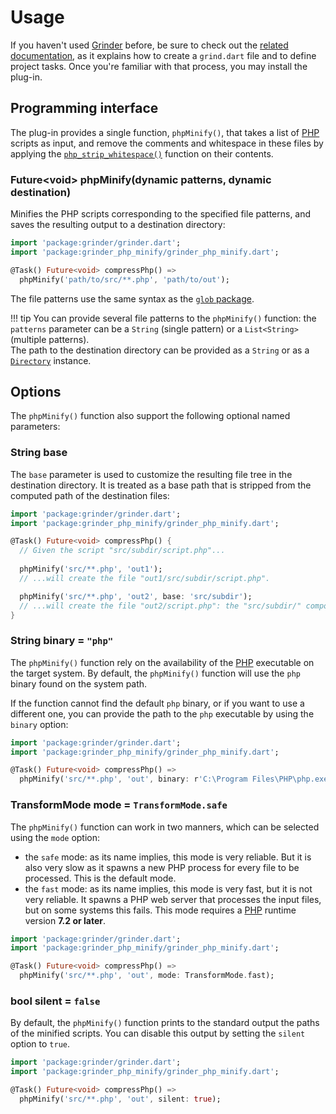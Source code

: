 # Usage
If you haven't used [Grinder](https://github.com/google/grinder.dart) before, be sure to check out the [related documentation](https://google.github.io/grinder.dart), as it explains how to create a `grind.dart` file and to define project tasks. Once you're familiar with that process, you may install the plug-in.

## Programming interface
The plug-in provides a single function, `phpMinify()`, that takes a list of [PHP](https://www.php.net) scripts as input, and remove the comments and whitespace in these files by applying the [`php_strip_whitespace()`](https://www.php.net/manual/en/function.php-strip-whitespace.php) function on their contents.
    
### Future&lt;void&gt; **phpMinify**(dynamic patterns, dynamic destination)
Minifies the PHP scripts corresponding to the specified file patterns, and saves the resulting output to a destination directory:

```dart
import 'package:grinder/grinder.dart';
import 'package:grinder_php_minify/grinder_php_minify.dart';

@Task() Future<void> compressPhp() =>
  phpMinify('path/to/src/**.php', 'path/to/out');
```

The file patterns use the same syntax as the [`glob` package](https://pub.dev/packages/glob).

!!! tip
    You can provide several file patterns to the `phpMinify()` function:
    the `patterns` parameter can be a `String` (single pattern) or a `List<String>` (multiple patterns).  
    The path to the destination directory can be provided as a `String` or as a [`Directory`](https://api.dartlang.org/stable/dart-io/Directory-class.html) instance.

## Options
The `phpMinify()` function also support the following optional named parameters:

### String **base**
The `base` parameter is used to customize the resulting file tree in the destination directory. It is treated as a base path that is stripped from the computed path of the destination files:

```dart
import 'package:grinder/grinder.dart';
import 'package:grinder_php_minify/grinder_php_minify.dart';

@Task() Future<void> compressPhp() {
  // Given the script "src/subdir/script.php"...
  
  phpMinify('src/**.php', 'out1');
  // ...will create the file "out1/src/subdir/script.php".

  phpMinify('src/**.php', 'out2', base: 'src/subdir');
  // ...will create the file "out2/script.php": the "src/subdir/" component was removed.
}
```

### String **binary** = `"php"`
The `phpMinify()` function rely on the availability of the [PHP](https://www.php.net) executable on the target system. By default, the `phpMinify()` function will use the `php` binary found on the system path.

If the function cannot find the default `php` binary, or if you want to use a different one, you can provide the path to the `php` executable by using the `binary` option:

```dart
import 'package:grinder/grinder.dart';
import 'package:grinder_php_minify/grinder_php_minify.dart';

@Task() Future<void> compressPhp() =>
  phpMinify('src/**.php', 'out', binary: r'C:\Program Files\PHP\php.exe');
```

### TransformMode **mode** = `TransformMode.safe`
The `phpMinify()` function can work in two manners, which can be selected using the `mode` option:

- the `safe` mode: as its name implies, this mode is very reliable. But it is also very slow as it spawns a new PHP process for every file to be processed. This is the default mode.
- the `fast` mode: as its name implies, this mode is very fast, but it is not very reliable. It spawns a PHP web server that processes the input files, but on some systems this fails. This mode requires a [PHP](https://www.php.net) runtime version **7.2 or later**.

```dart
import 'package:grinder/grinder.dart';
import 'package:grinder_php_minify/grinder_php_minify.dart';

@Task() Future<void> compressPhp() =>
  phpMinify('src/**.php', 'out', mode: TransformMode.fast);
```

### bool **silent** = `false`
By default, the `phpMinify()` function prints to the standard output the paths of the minified scripts. You can disable this output by setting the `silent` option to `true`.

```dart
import 'package:grinder/grinder.dart';
import 'package:grinder_php_minify/grinder_php_minify.dart';

@Task() Future<void> compressPhp() =>
  phpMinify('src/**.php', 'out', silent: true);
```

